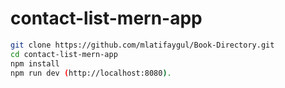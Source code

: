 # contact-list-mern-app

```bash
git clone https://github.com/mlatifaygul/Book-Directory.git
cd contact-list-mern-app
npm install
npm run dev (http://localhost:8080).
```
